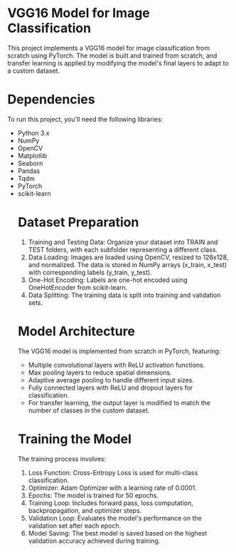 <h1>VGG16 Model for Image Classification</h1>

This project implements a VGG16 model for image classification from scratch using PyTorch. The model is built and trained from scratch, and transfer learning is applied by modifying the model's final layers to adapt to a custom dataset.

<h1>Dependencies</h1>
To run this project, you'll need the following libraries:
<ul>
<li>Python 3.x</li>
<li>NumPy</li>
<li>OpenCV</li>
<li>Matplotlib</li>
<li>Seaborn</li>
<li>Pandas</li>
<li>Tqdm</li>
<li>PyTorch</li>
<li>scikit-learn</li>
</ol>


<h1>Dataset Preparation</h1>
<ol>
<li>Training and Testing Data: Organize your dataset into TRAIN and TEST folders, with each subfolder representing a different class.</li>

<li>Data Loading: Images are loaded using OpenCV, resized to 128x128, and normalized. The data is stored in NumPy arrays (x_train, x_test) with corresponding labels (y_train, y_test).</li>

<li>One-Hot Encoding: Labels are one-hot encoded using OneHotEncoder from scikit-learn.</li>

<li>Data Splitting: The training data is split into training and validation sets.</li>
</ol>

<h1>Model Architecture</h1>
The VGG16 model is implemented from scratch in PyTorch, featuring:
<ul>
<li>Multiple convolutional layers with ReLU activation functions.</li>
<li>Max pooling layers to reduce spatial dimensions.</li>
<li>Adaptive average pooling to handle different input sizes.</li>
<li>Fully connected layers with ReLU and dropout layers for classification.</li>
<li>For transfer learning, the output layer is modified to match the number of classes in the custom dataset.</li>
</ul>

<h1>Training the Model</h1>
The training process involves:
<ol>
<li>Loss Function: Cross-Entropy Loss is used for multi-class classification.</li>
<li>Optimizer: Adam Optimizer with a learning rate of 0.0001.</li>
<li>Epochs: The model is trained for 50 epochs.</li>
<li>Training Loop: Includes forward pass, loss computation, backpropagation, and optimizer steps.</li>
<li>Validation Loop: Evaluates the model's performance on the validation set after each epoch.</li>
<li>Model Saving: The best model is saved based on the highest validation accuracy achieved during training.</li>
</ol>
